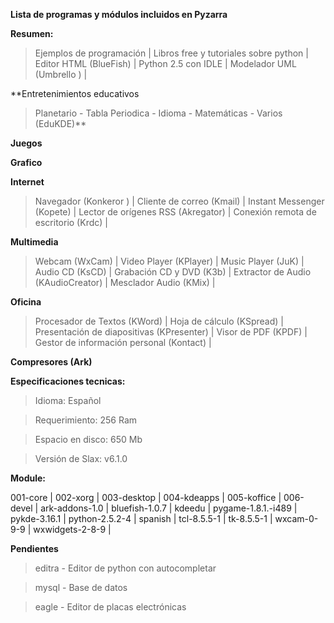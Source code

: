 **Lista de programas y módulos incluidos en Pyzarra**

**Resumen:**

> Ejemplos de programación |
> Libros free y tutoriales sobre python |
> Editor HTML (BlueFish) |
> Python 2.5 con IDLE |
> Modelador UML (Umbrello ) |

**Entretenimientos educativos
> Planetario - Tabla Periodica - Idioma - Matemáticas - Varios (EduKDE)**

**Juegos**

**Grafico**

**Internet**

> Navegador (Konkeror ) |
> Cliente de correo (Kmail) |
> Instant Messenger (Kopete) |
> Lector de orígenes RSS (Akregator) |
> Conexión remota  de escritorio (Krdc) |

**Multimedia**

> Webcam (WxCam) |
> Video Player (KPlayer) |
> Music Player (JuK) |
> Audio CD (KsCD) |
> Grabación CD y DVD (K3b) |
> Extractor de Audio (KAudioCreator) |
> Mesclador Audio (KMix) |

**Oficina**

> Procesador de Textos (KWord) |
> Hoja de cálculo (KSpread) |
> Presentación de diapositivas (KPresenter) |
> Visor de PDF (KPDF) |
> Gestor de información personal (Kontact) |

**Compresores (Ark)**

**Especificaciones tecnicas:**

> Idioma: Español

> Requerimiento: 256 Ram

> Espacio en disco: 650 Mb

> Versión de Slax: v6.1.0

**Module:**

001-core  |
002-xorg |
003-desktop |
004-kdeapps |
005-koffice |
006-devel |
ark-addons-1.0 |
bluefish-1.0.7 |
kdeedu |
pygame-1.8.1.-i489 |
pykde-3.16.1 |
python-2.5.2-4 |
spanish |
tcl-8.5.5-1 |
tk-8.5.5-1 |
wxcam-0-9-9 |
wxwidgets-2-8-9 |

**Pendientes**

> editra - Editor de python con autocompletar

> mysql - Base de datos

> eagle - Editor de placas electrónicas

